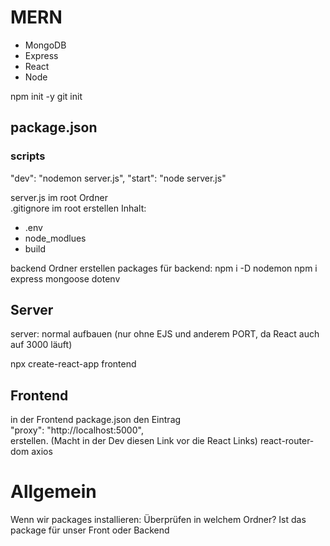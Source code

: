 # MERN

* MongoDB
* Express
* React
* Node

npm init -y
git init


## package.json
### scripts
"dev": "nodemon server.js",
"start": "node server.js"


server.js im root Ordner  
.gitignore im root erstellen Inhalt:
* .env
* node_modlues
* build


backend Ordner erstellen
packages für backend:
npm i -D nodemon
npm i express mongoose dotenv

## Server
server: normal aufbauen (nur ohne EJS und anderem PORT, da React auch auf 3000 läuft)

npx create-react-app frontend

## Frontend
in der Frontend package.json den Eintrag  
"proxy": "http://localhost:5000",  
erstellen. (Macht in der Dev diesen Link vor die React Links)
react-router-dom
axios

# Allgemein
Wenn wir packages installieren: Überprüfen in welchem Ordner? Ist das package für unser Front oder Backend